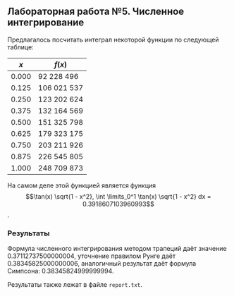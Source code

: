 ## Лабораторная работа №5. Численное интегрирование

Предлагалось посчитать интеграл некоторой функции по следующей таблице:

|$x$ |$f(x)$ |
| --- | --- |
|0.000|92 228 496|
|0.125|106 021 537|
|0.250|123 202 624|
|0.375|132 164 569|
|0.500|151 325 798|
|0.625|179 323 175|
|0.750|203 211 926|
|0.875|226 545 805|
|1.000|248 709 873|

На самом деле этой функцией является функция
$$\tan(x) \sqrt{1 - x^2}, \int \limits_0^1 \tan(x) \sqrt{1 - x^2} dx = 0.3918607103960993$$.

### Результаты

Формула численного интегрирования методом трапеций даёт значение $0.37112737500000004$,
уточнение правилом Рунге даёт $0.38345825000000006$, аналогичный результат даёт формула
Симпсона: $0.38345824999999994$.

Результаты также лежат в файле `report.txt`.
